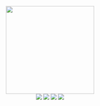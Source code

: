
<div align="center">
  <a href="https://github.com/FranciscoGJR">
  <img height="240em" src="https://github-readme-stats.vercel.app/api/top-langs/?username=FranciscoGJR&layout=compact&langs_count=7&theme=dark"/>
</div>
  
<div align="center">
  <a href="https://www.linkedin.com/in/franciscogjr/" target="_blank"><img src="https://img.shields.io/badge/-LinkedIn-%230077B5?style=for-the-badge&logo=linkedin&logoColor=white" target="_blank"></a> 
  <a href="https://www.instagram.com/junior_nseioq/" target="_blank"><img src="https://img.shields.io/badge/-Instagram-%23E4405F?style=for-the-badge&logo=instagram&logoColor=white" target="_blank"></a>
 	<a href="https://t.me/junior_nseioq" target="_blank"><img src="https://img.shields.io/badge/Telegram-2CA5E0?style=for-the-badge&logo=telegram&logoColor=white" target="_blank"></a>
  <a href="mailto:franciscoogjr@usp.br"><img src="https://img.shields.io/badge/-Gmail-%23333?style=for-the-badge&logo=gmail&logoColor=white" target="_blank"></a>
</div>

